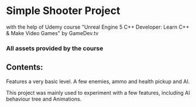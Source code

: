# Simple Shooter Project
with the help of Udemy course "Unreal Engine 5 C++ Developer: Learn C++ & Make Video Games" by GameDev.tv

### All assets provided by the course

## Contents:
Features a very basic level. A few enemies,  ammo and health pickup and AI.

This project was mainly used to experiment with a few features, including AI behaviour tree and Animations.
